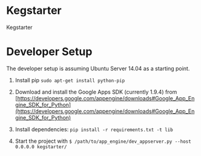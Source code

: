 Kegstarter
==========

Kegstarter

Developer Setup
===============
The developer setup is assuming Ubuntu Server 14.04 as a starting point.

  1. Install pip
  `sudo apt-get install python-pip`

  2. Download and install the Google Apps SDK (currently 1.9.4) from
  [https://developers.google.com/appengine/downloads#Google_App_Engine_SDK_for_Python](https://developers.google.com/appengine/downloads#Google_App_Engine_SDK_for_Python)

  3. Install dependencies:
  `pip install -r requirements.txt -t lib`

  4. Start the project with
  `$ /path/to/app_engine/dev_appserver.py --host 0.0.0.0 kegstarter/`